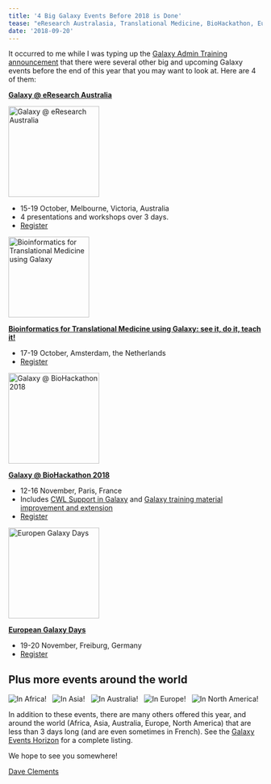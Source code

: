 ```yaml
---
title: '4 Big Galaxy Events Before 2018 is Done'
tease: "eResearch Australasia, Translational Medicine, BioHackathon, European Galaxy Days"
date: '2018-09-20'
---
```


It occurred to me while I was typing up the [Galaxy Admin Training announcement](/src/events/2018-09-admin-training-reg/index.md) that there were several other big and upcoming Galaxy events before the end of this year that you may want to look at.  Here are 4 of them:


**[Galaxy @ eResearch Australia](/src/events/2018-eresearch/index.md)**

[<img class="float-right" src="/src/events/2018-eresearch/eresearch-australasia-2018.png" width="180" alt="Galaxy @ eResearch Australia" />](/src/events/2018-eresearch/index.md)

- 15-19 October, Melbourne, Victoria, Australia
- 4 presentations and workshops over 3 days.
- [Register](https://conference.eresearch.edu.au/2018-registration/)

[<img class="float-right" src="/src/images/logos/elixir-nl.jpg" width="160" alt="Bioinformatics for Translational Medicine using Galaxy" />](/src/events/2018-eresearch/index.md)

**[Bioinformatics for Translational Medicine using Galaxy: see it, do it, teach it!](https://www.biosb.nl/education/course-portfolio/bioinformatics-for-translational-medicine-using-galaxy/)**

- 17-19 October, Amsterdam, the Netherlands
- [Register](https://www.biosb.nl/education/course-portfolio/bioinformatics-for-translational-medicine-using-galaxy/enrollment-galaxy-workshop-2018/)

[<img class="float-right" src="/src/events/2018-11-biohackathon/biohack2018.png" width="180" alt="Galaxy @ BioHackathon 2018" />](/src/events/2018-11-biohackathon/index.md)

**[Galaxy @ BioHackathon 2018](/src/events/2018-11-biohackathon/index.md)**

- 12-16 November, Paris, France
- Includes [CWL Support in Galaxy](https://github.com/elixir-europe/BioHackathon/tree/master/tools/CWL%20support%20in%20Galaxy) and [Galaxy training material improvement and extension](https://github.com/elixir-europe/BioHackathon/tree/master/training/Galaxy%20training%20material%20improvement%20and%20extension)
- [Register](http://bh2018paris.info/registration.html)

[<img class="float-right" src="/src/events/2018-europe-dev/2018-europe-logo.small.png" width="180" alt="Europen Galaxy Days" />](/src/events/2018-europe-dev/index.md)

**[European Galaxy Days](/src/events/2018-europe-dev/index.md)**

- 19-20 November, Freiburg, Germany
- [Register](https://tinyurl.com/EGD2018)


## Plus more events around the world

<div class="float-left">
<img src="/src/images/icons/AF.png" alt="In Africa!" /> &nbsp;
<img src="/src/images/icons/AS.png" alt="In Asia!" /> &nbsp;
<img src="/src/images/icons/AU.png" alt="In Australia!" /> &nbsp;
<img src="/src/images/icons/EU.png" alt="In Europe!" /> &nbsp;
<img src="/src/images/icons/NA.png" alt="In North America!" />
</div>

In addition to these events, there are many others offered this year, and around the world (Africa, Asia, Australia, Europe, North America) that are less than 3 days long (and are even sometimes in French).  See the [Galaxy Events Horizon](/events/) for a complete listing. 

We hope to see you somewhere!

[Dave Clements](/people/dave-clements/)
